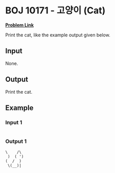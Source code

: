 # BOJ 10171 - 고양이 (Cat)

[**Problem Link**](https://www.acmicpc.net/problem/10171)

Print the cat, like the example output given below.

## Input

None.

## Output

Print the cat.

## Example

### Input 1

```
```

### Output 1

```
\    /\
 )  ( ')
(  /  )
 \(__)|
```
